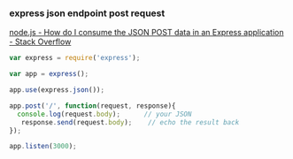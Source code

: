 ### express json endpoint post request


[node.js - How do I consume the JSON POST data in an Express application - Stack Overflow](https://stackoverflow.com/questions/10005939/how-do-i-consume-the-json-post-data-in-an-express-application "node.js - How do I consume the JSON POST data in an Express application - Stack Overflow")




```js
var express = require('express');

var app = express();

app.use(express.json());

app.post('/', function(request, response){
  console.log(request.body);      // your JSON
   response.send(request.body);    // echo the result back
});

app.listen(3000);
```
